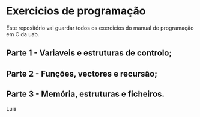# Exercicios de programação

Este repositório vai guardar todos os exercicios do manual de programação em C da uab.

## Parte 1 - Variaveis e estruturas de controlo;
## Parte 2 - Funções, vectores e recursão;
## Parte 3 - Memória, estruturas e ficheiros.

Luis

